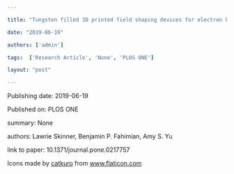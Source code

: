 ---
title: "Tungsten filled 3D printed field shaping devices for electron beam radiation therapy"
date: "2019-06-19"
authors: ['admin']
tags:  ['Research Article', 'None', 'PLOS ONE']
layout: "post"
---
Publishing date: 2019-06-19

Published on: PLOS ONE

summary: None

authors: Lawrie Skinner, Benjamin P. Fahimian, Amy S. Yu

link to paper: 10.1371/journal.pone.0217757

Icons made by <a href="https://www.flaticon.com/free-icon/bookshelves_3576884" title="catkuro">catkuro</a> from <a href="https://www.flaticon.com/" title="Flaticon"> www.flaticon.com</a>